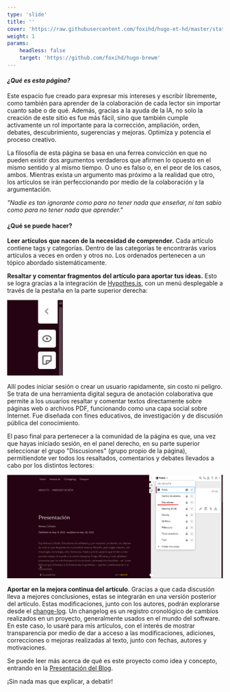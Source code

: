 ```yaml
---
type: 'slide'
title: ''
cover: 'https://raw.githubusercontent.com/foxihd/hugo-et-hd/master/static/svg/flowlines/28.svg'
weight: 1
params:
    headless: false
    target: 'https://github.com/foxihd/hugo-brewm'
---
```


#### ***¿Qué es esta página?***


Este espacio fue creado para expresar mis intereses y escribir libremente, como también para aprender de la colaboración de cada lector sin importar cuanto sabe o de qué. Además, gracias a la ayuda de la IA, no solo la creación de este sitio es fue más fácil, sino que también cumple activamente un rol importante para la corrección, ampliación, orden, debates, descubrimiento, sugerencias y mejoras. Optimiza y potencia el proceso creativo.

La filosofía de esta página se basa en una ferrea convicción en que no pueden existir dos argumentos verdaderos que afirmen lo opuesto en el mismo sentido y al mismo tiempo. O uno es falso o, en el peor de los casos, ambos. Mientras exista un argumento mas próximo a la realidad que otro, los artículos se irán perfeccionando por medio de la colaboración y la argumentación.

*"Nadie es tan ignorante como para no tener nada que enseñar, ni tan sabio como para no tener nada que aprender."*

#### ¿Qué se puede hacer?
**Leer artículos que nacen de la necesidad de comprender.** Cada artículo contiene tags y categorías. Dentro de las categorías te encontrarás varios artículos a veces en orden y otros no. Los ordenados pertenecen a un tópico abordado sistemáticamente.

**Resaltar y comentar fragmentos del artículo para aportar tus ideas.** Esto se logra gracias a la integración de [Hypothes.is](https://web.hypothes.is/), con un menú desplegable a través de la pestaña en la parte superior derecha:

![panel-lateral](/images/panel-lateral.png)

Allí podes iniciar sesión o crear un usuario rapidamente, sin costo ni peligro. Se trata de una herramienta digital segura de anotación colaborativa que permite a los usuarios resaltar y comentar textos directamente sobre páginas web o archivos PDF, funcionando como una capa social sobre Internet. Fue diseñada con fines educativos, de investigación y de discusión pública del conocimiento.

El paso final para pertenecer a la comunidad de la página es que, una vez que hayas iniciado sesión, en el panel derecho, en su parte superior seleccionar el grupo "Discusiones" (grupo propio de la página), permitiendote ver todos los resaltados, comentarios y debates llevados a cabo por los distintos lectores:

![change-group](/images/change-group.png)

**Aportar en la mejora continua del artículo**. Gracias a que cada discusión lleva a mejores conclusiones, estas se integrarán en una versión posterior del artículo. Estas modificaciones, junto con los autores, podrán explorarse desde el [change-log](/changelog/). Un changelog es un registro cronológico de cambios realizados en un proyecto, generalmente usados en el mundo del software. En este caso, lo usaré para mis artículos, con el interés de mostrar transparencia por medio de dar a acceso a las modificaciones, adiciones, correcciones o mejoras realizadas al texto, junto con fechas, autores y motivaciones.

Se puede leer más acerca de qué es este proyecto como idea y concepto, entrando en la [Presentación del Blog](/about/presentacion/).

¡Sin nada mas que explicar, a debatir!
